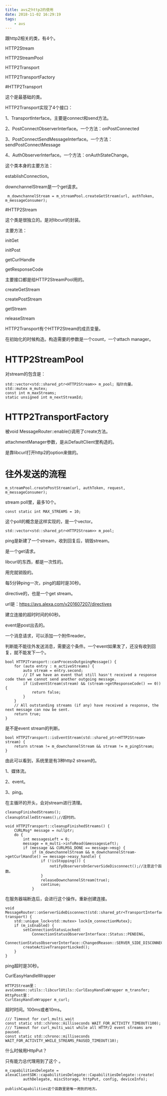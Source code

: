 ```yaml
---
title: avs之http2的使用
date: 2018-11-02 16:29:19
tags:
	- avs
---
```




跟http2相关的类，有4个。

HTTP2Stream

HTTP2StreamPool

HTTP2Transport

HTTP2TransportFactory



#HTTP2Transport

这个是最基础的类。

HTTP2Transport实现了4个接口：

1、TransportInterface。主要是connect和send方法。

2、PostConnectObserverInterface。一个方法：onPostConnected

3、PostConnectSendMessageInterface。一个方法：sendPostConnectMessage

4、AuthObserverInterface。一个方法：onAuthStateChange。

这个类本身的主要方法：

establishConnection。



downchannelStream是一个get请求。

```
 m_downchannelStream = m_streamPool.createGetStream(url, authToken, m_messageConsumer);
```



#HTTP2Stream

这个类是很独立的。是对libcurl的封装。

主要方法：

initGet

initPost

getCurlHandle

getResponseCode

主要接口都是给HTTP2StreamPool用的。

createGetStream

createPostStream

getStream

releaseStream



HTTP2Transport有个HTTP2Stream的成员变量。

在初始化的时候构造。构造需要的参数是一个count，一个attach manager。



# HTTP2StreamPool

对stream的包含是：

```
std::vector<std::shared_ptr<HTTP2Stream>> m_pool; 指针向量。
std::mutex m_mutex;
const int m_maxStreams;
static unsigned int m_nextStreamId;
```



# HTTP2TransportFactory

被void MessageRouter::enable()调用了create方法。

attachmentManager参数，是从DefaultClient里构造的。





是靠libcurl打开http2的option来做的。

# 往外发送的流程

```
m_streamPool.createPostStream(url, authToken, request, m_messageConsumer);
```

stream poll里，最多10个。

```
const static int MAX_STREAMS = 10;
```

这个poll的概念是这样实现的，是一个vector。

```
std::vector<std::shared_ptr<HTTP2Stream>> m_pool;
```



ping是新建了一个stream，收到回复后，销毁stream。

是一个get请求。



libcurl的东西，都是一次性的。

用完就销毁的。



每5分钟ping一次，ping的超时是30秒。



directive的，也是一个get stream。

url是：https://avs.alexa.com/v201607207/directives

建立连接的超时时间的60秒。



event是post出去的。



一个消息请求，可以添加一个附件reader。

判断能不能往外发送消息，需要这个条件。一个event如果发了，还没有收到回复，就不能发下一个。

```
bool HTTP2Transport::canProcessOutgoingMessage() {
    for (auto entry : m_activeStreams) {
        auto stream = entry.second;
        // If we have an event that still hasn't received a response code then we cannot send another outgoing message.
        if (isEventStream(stream) && (stream->getResponseCode() == 0)) {
            return false;
        }
    }
    // All outstanding streams (if any) have received a response, the next message can now be sent.
    return true;
}
```

是不是event stream的判断。

```
bool HTTP2Transport::isEventStream(std::shared_ptr<HTTP2Stream> stream) {
    return stream != m_downchannelStream && stream != m_pingStream;
}
```

由此可以看到，系统里是有3种http2 stream的。

1、媒体流。

2、event。

3、ping。

在主循环的开头，会对stream进行清理。

```
cleanupFinishedStreams();
cleanupStalledStreams();//超时的。
```



```
void HTTP2Transport::cleanupFinishedStreams() {
    CURLMsg* message = nullptr;
    do {
        int messagesLeft = 0;
        message = m_multi->infoRead(&messagesLeft);
        if (message && CURLMSG_DONE == message->msg) {
            if (m_downchannelStream && m_downchannelStream->getCurlHandle() == message->easy_handle) {
                if (!isStopping()) {
                    notifyObserversOnServerSideDisconnect();//注意这个函数。
                }
                releaseDownchannelStream(true);
                continue;
            }
```

在服务器端断连后，会进行这个操作。重新创建连接。

```
void MessageRouter::onServerSideDisconnect(std::shared_ptr<TransportInterface> transport) {
    std::unique_lock<std::mutex> lock{m_connectionMutex};
    if (m_isEnabled) {
        setConnectionStatusLocked(
            ConnectionStatusObserverInterface::Status::PENDING,
            ConnectionStatusObserverInterface::ChangedReason::SERVER_SIDE_DISCONNECT);
        createActiveTransportLocked();
    }
}
```



ping超时是30秒。

CurlEasyHandleWrapper

```
HTTP2Stream里：
avsCommon::utils::libcurlUtils::CurlEasyHandleWrapper m_transfer;
HttpPost里：
CurlEasyHandleWrapper m_curl;

```

超时时间。100ms或者10ms。

```
/// Timeout for curl_multi_wait
const static std::chrono::milliseconds WAIT_FOR_ACTIVITY_TIMEOUT(100);
/// Timeout for curl_multi_wait while all HTTP/2 event streams are paused.
const static std::chrono::milliseconds WAIT_FOR_ACTIVITY_WHILE_STREAMS_PAUSED_TIMEOUT(10);
```

什么时候用HttpPut？

只有能力总代理用到了这个 。

```
m_capabilitiesDelegate = alexaClientSDK::capabilitiesDelegate::CapabilitiesDelegate::create(
        authDelegate, miscStorage, httpPut, config, deviceInfo);
```

```
publishCapabilities这个函数里是唯一用到的地方。
```

